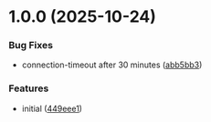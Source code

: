 # 1.0.0 (2025-10-24)


### Bug Fixes

* connection-timeout after 30 minutes ([abb5bb3](https://github.com/filipegalo/auto_accept/commit/abb5bb391bc69ab1de7be6d0ed223e7adc81822f))


### Features

* initial ([449eee1](https://github.com/filipegalo/auto_accept/commit/449eee1360e1f733d7d8d1338223a67eff0faadd))
